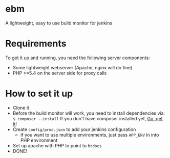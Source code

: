ebm
===

A lightweight, easy to use build monitor for jenkins


Requirements
============

To get it up and running, you need the following server components:

* Some lightweight webserver (Apache, nginx will do fine)
* PHP >=5.4 on the server side for proxy calls


How to set it up
================

- Clone it
- Before the build monitor will work, you need to install dependencies via:
  ```$ composer --install```
  If you don't have composer installed yet, [Go, get it](https://getcomposer.org/download/)!
- Create `config/prod.json` to add your jenkins configuration
    - if you want to use multiple environments, just pass `APP_ENV` in into PHP environment
- Set up apache with PHP to point to ```htdocs```
- DONE!
